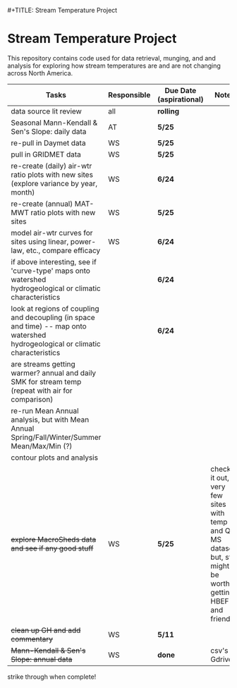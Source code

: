 #+TITLE: Stream Temperature Project

# Stream Temperature Project

This repository contains code used for data retrieval, munging, and and analysis for exploring how stream temperatures are and are not changing across North America.

Tasks | Responsible | Due Date (aspirational) | Notes
------- | -------- | -------- | --------
data source lit review | all | **rolling**  |
Seasonal Mann-Kendall & Sen's Slope: daily data  | AT | **5/25** |
re-pull in Daymet data | WS | **5/25** |
pull in GRIDMET data | WS | **5/25** |
re-create (daily) air-wtr ratio plots with new sites (explore variance by year, month) | WS | **6/24** |
re-create (annual) MAT-MWT ratio plots with new sites | WS | **5/25** |
model air-wtr curves for sites using linear, power-law, etc., compare efficacy | WS | **6/24** |
if above interesting, see if 'curve-type' maps onto watershed hydrogeological or climatic characteristics | | **6/24** |
look at regions of coupling and decoupling (in space and time) -- map onto watershed hydrogeological or climatic characteristics | | **6/24** |
are streams getting warmer? annual and daily SMK for stream temp (repeat with air for comparison) | |  |
re-run Mean Annual analysis, but with Mean Annual Spring/Fall/Winter/Summer Mean/Max/Min (?)|  |  |
contour plots and analysis | |  |
~~explore  MacroSheds data and see if any good stuff~~ | WS | **5/25** | checked it out, very few sites with temp and Q in MS dataset. but, still might be worth getting HBEF and friends
~~clean up GH and add commentary~~ | WS | **5/11** |
~~Mann-Kendall & Sen's Slope: annual data~~  | WS | **done** | csv's on Gdrive

strike through when complete!
